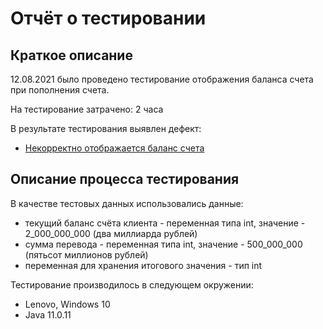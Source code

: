 # Отчёт о тестировании 

## Краткое описание

12.08.2021 было проведено тестирование отображения баланса счета при пополнения счета.

На тестирование затрачено: 2 часа

В результате тестирования выявлен дефект:
* [Некорректно отображается баланс счета](https://github.com/OlgaMikhaylyukova/javahomework2.1/issues/1)


## Описание процесса тестирования

В качестве тестовых данных использовались данные:
* текущий баланс счёта клиента - переменная типа int, значение - 2_000_000_000 (два миллиарда рублей)
* сумма перевода - переменная типа int, значение - 500_000_000 (пятьсот миллионов рублей)
* переменная для хранения итогового значения - тип int

Тестирование производилось в следующем окружении:
* Lenovo, Windows 10
* Java 11.0.11